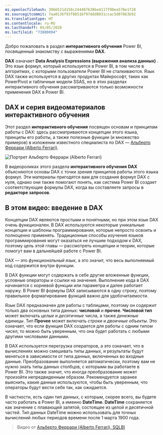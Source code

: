 ```yaml
---
ms.openlocfilehash: 3966521d158c244487638be4117f98ea570e1f28
ms.sourcegitcommit: 7aa0136f93f88516f97ddd8031ccac5d07863b92
ms.translationtype: HT
ms.contentlocale: ru-RU
ms.lasthandoff: 05/05/2020
ms.locfileid: "73800094"
---
```

Добро пожаловать в раздел **интерактивного обучения** Power BI, посвященный знакомству с выражениями **DAX**.

**DAX** означает **Data Analysis Expressions (выражения анализа данных)** . Это язык формул, который используется в Power BI, в том числе в алгоритмах, с которыми пользователи Power BI не сталкиваются. Язык DAX также используется в других продуктах Майкрософт, таких как PowerPivot и табличные модели SSAS, но в этих разделах интерактивного обучения рассматриваются только возможности применения DAX в Power BI.

## <a name="dax-and-this-guided-learning-video-series"></a>DAX и серия видеоматериалов интерактивного обучения
Этот раздел **интерактивного обучения** посвящен основам и принципам работы с DAX: здесь рассматриваются концепции этого языка, принципы его работы, а также полезные функции (и множество примеров) в изложении известного специалиста по DAX — [Альберто Феррари (Alberto Ferrari)](https://www.sqlbi.com/learning-dax).

![Портрет Альберто Феррари (Alberto Ferrari)](media/7-1-intro-to-dax/intro_dax_6_alberto_ferrari.png)

В видеороликах этого раздела **интерактивного обучения** **DAX** объясняются основы DAX с точки зрения принципов работы этого языка формул. Эти материалы пригодятся вам для создания формул DAX с нуля, однако они также помогают понять, как система Power BI создает соответствующие формулы DAX, когда вы составляете запросы в **редакторе запросов**.

## <a name="in-this-video---introduction-to-dax"></a>В этом видео: введение в DAX
Концепции DAX являются простыми и понятными, но при этом язык DAX очень функционален. В DAX используются некоторые уникальные концепции и шаблоны программирования, которые непросто освоить и полноценно применять. Традиционные способы изучения языков программирования могут оказаться не лучшим подходом к DAX, поэтому цель этой главы — рассмотреть концепции и теории, которые помогут вам в дальнейшей работе с Power BI.

DAX — это *функциональный язык*, а это значит, что весь выполняемый код содержится внутри функции.

В DAX функции могут содержать в себе другие вложенные функции, условные операторы и ссылки на значения. Выполнение кода в DAX начинается с корневой функции или параметра и далее работает наружу. В Power BI формулы DAX записываются в одну строку, поэтому правильное форматирование функций важно для удобочитаемости.

Язык DAX предназначен для работы с таблицами, поэтому он содержит только два основных типа данных: **числовой** и **прочее**. **Числовой тип** может включать *целые* и *десятичные* числа, а также *денежные единицы*. Тип **Прочее** может включать *строки* и *двоичные объекты*. Это означает, что если функция DAX создается для работы с одним типом чисел, то можно быть уверенным, что она будет работать с любыми другими числовыми данными.

В DAX используется перегрузка операторов, а это означает, что в вычислениях можно смешивать типы данных, и результаты будут меняться в зависимости от типа данных, включенных во входные данные. Преобразование выполняется автоматически, поэтому вам не нужно знать типы данных столбцов, с которыми вы работаете в Power BI. Это также значит, что иногда преобразование может произойти непредвиденным образом. Рекомендуется заранее выяснить, какие данные используются, чтобы быть уверенным, что операторы будут вести себя так, как ожидается.

В частности, есть один тип данных, с которым, скорее всего, вы будете часто работать в Power BI, а именно **DateTime**. **DateTime** сохраняется как значение с плавающей запятой, состоящее из целой и десятичной частей. Тип данных DateTime можно использовать для точных вычислений любых периодов времени после 1 марта 1900 года.

> Видео от [Альберто Феррари (Alberto Ferrari), SQLBI](https://www.sqlbi.com/learning-dax/?utm_source=powerbi&utm_medium=marketing&utm_campaign=after-summit)
> 
> 

